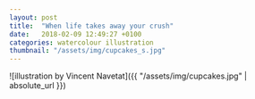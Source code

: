 ```yaml
---
layout: post
title:  "When life takes away your crush"
date:   2018-02-09 12:49:27 +0100
categories: watercolour illustration
thumbnail: "/assets/img/cupcakes_s.jpg"
---
```

![illustration by Vincent Navetat]({{ "/assets/img/cupcakes.jpg" | absolute_url }})

